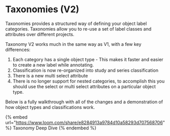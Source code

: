 # Taxonomies (V2)

Taxonomies provides a structured way of defining your object label categories. Taxonomies allow you to re-use a set of label classes and attributes over different projects.&#x20;



Taxonomy V2 works much in the same way as V1, with a few key differences:

1. Each category has a single object type - This makes it faster and easier to create a new label while annotating.
2. Classification is now re-organized into study and series classification
3. There is a new multi select attribute
4. There is no longer support for nested categories, to accomplish this you should use the select or multi select attributes on a particular object type.



Below is a fully walkthrough with all of the changes and a demonstration of how object types and classifications work.

{% embed url="https://www.loom.com/share/e8284913a9784d10a58293d707568706" %}
Taxonomy Deep Dive
{% endembed %}

